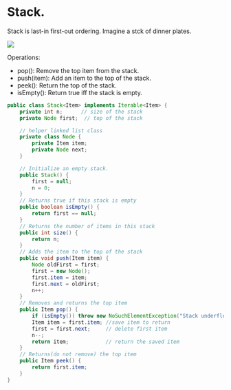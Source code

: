 # Stack.

Stack is last-in first-out ordering. Imagine a stck of dinner plates.

![](img/stack.png)

Operations:

+ pop(): Remove the top item from the stack.
+ push(item): Add an item to the top of the stack.
+ peek(): Return the top of the stack.
+ isEmpty(): Return true iff the stack is empty.

```java
public class Stack<Item> implements Iterable<Item> {
    private int n;      // size of the stack
    private Node first;  // top of the stack

    // helper linked list class
    private class Node {
        private Item item;
        private Node next;
    }

    // Initialize an empty stack.
    public Stack() {
        first = null;
        n = 0;
    }
    // Returns true if this stack is empty
    public boolean isEmpty() {
        return first == null;
    }
    // Returns the number of items in this stack
    public int size() {
        return n;
    }
    // Adds the item to the top of the stack
    public void push(Item item) {
        Node oldFirst = first;
        first = new Node();
        first.item = item;
        first.next = oldFirst;
        n++;
    }
    // Removes and returns the top item
    public Item pop() {
        if (isEmpty()) throw new NoSuchElementException("Stack underflow");
        Item item = first.item; //save item to return
        first = first.next;     // delete first item
        n--;
        return item;            // return the saved item
    }
    // Returns(do not remove) the top item
    public Item peek() {
        return first.item;
    }
}
```